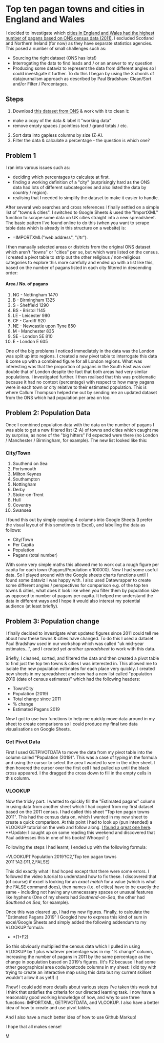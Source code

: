 # Top ten pagan towns and cities in England and Wales
I decided to investigate which [cities in England and Wales had the highest number of pagans based on ONS census data (2011)](https://miguelrocawrites.uk/2020/10/02/top-ten-pagan-towns-cities-in-england-wales/). I excluded Scotland and Northern Ireland (for now) as they have separate statistics agencies. This posed a number of small challenges such as:
+ Sourcing the right dataset (ONS has lots!) 
+ Interrogating the data to find leads and / or an answer to my question 
+ Producing some dataviz to represent the data from different angles so I could investigate it further.
To do this I began by using the 3 chords of datajournalism approach as described by Paul Bradshaw: Clean/Sort and/or Filter / Percentages.
## Steps 
1. Download [this dataset from ONS](https://www.nomisweb.co.uk/census/2011/qs210ew) & work with it to clean it:    
  + make a copy of the data & label it "working data"
  + remove empty spaces / pointless text / grand totals / etc.
2. Sort data into gapless columns by size (Z-A). 
3. Filter the data & calculate a percentage - the question is which one?
## Problem 1
I ran into varous issues such as:
+ deciding which percentages to calculate at first. 
+ finding a working definition of a "city" (surprisingly hard as the ONS data had lots of different subcategories and also listed the data by country / region).
+ realising that I needed to simplify the dataset to make it easier to handle.

After several web searches and cross references I finally settled on a simple list of "towns & cities". I switched to Google Sheets & used the "ImportXML" function to scrape some data on UK cities straight into a new spreadsheet.
The basic pattern I've found online to do this (when you want to scrape table data which is already in this structure on a website) is: 
+ =IMPORTXML("web address", "//tr").

I then manually selected areas or districts from the original ONS dataset which aren't "towns" or "cities" per se, but which were listed on the census.
I created a pivot table to strip out the other religious / non-religious categories to explore this more carefully and ended up with a list like this, based on the number of pagans listed in each city filtered in descending order: 
#### Area / No. of pagans	      
1. NG - Nottingham	1470
2. B - Birmingham	1325
3. S - Sheffield	1290
4. BS - Bristol	1145
5. LE - Leicester	980
6. CF - Cardiff	920
7. NE - Newcastle upon Tyne	850
8. M - Manchester	835
9. SE - London SE	810
10. E - London E	605

One of the big problems I noticed immediately in the data was the London was split up into regions. I created a new pivot table to interrogate this data & come up with a combined figure for all London regions. What was interesting was that the proportion of pagans in the South East was over double that of London despite the fact that both areas had very similar populations. I investigated further. 
I then realised that this was problematic because it had no context (percentage) with respect to how many pagans were in each town or city relative to their estimated population. This is where Callum Thompson helped me out by sending me an updated dataset from the ONS which had population per area on too.
## Problem 2: Population Data
Once I combined population data with the data on the number of pagans I was able to get a new filtered list (Z-A) of towns and cities which caught me by surprise, as none of the "big hitters" I'd expected were there (no London / Manchester / Birmingham, for example).
The new list looked like this: 
### City/Town
1. Southend on Sea
2. Portsmouth       
3. Milton Keynes
4. Southampton
5. Nottingham
6. Derby       
7. Stoke-on-Trent
8. Hull
9. Coventry
10. Swansea

I found this out by simply copying 4 columns into Google Sheets (I prefer the visual layout of this sometimes to Excel), and labelling the data as follows: 
+ City/Town
+ Per Capita
+ Population
+ Pagans (total number)

With some very simple maths this allowed me to work out a rough figure per capita for each town (Pagans/Population x 100000).
Now I had some useful data. So I played around with the Google sheets charts functions until I found some dataviz I was happy with. I also used Datawrapper to create some different angles / perspectives for comparison
e.g. of the top ten towns & cities, what does it look like when you filter them by population size as opposed to number of pagans per capita. It helped me understand the data in different ways and I hope it would also interest my
potential audience (at least briefly).
## Problem 3: Population change
I finally decided to investigate what updated figures since 2011 could tell me about how these towns & cities have changed. To do this I used a dataset Paul Bradshaw used in our workshop which was called "uk mid-year estimates...", and I created yet *another spreadsheet* to work with this data.

Briefly, I cleaned, sorted, and filtered the data and then created a pivot table to find just the top ten towns & cities I was interested in. This allowed me to isolate the new population estimates for each place very quickly. 
I created new sheets in my spreadsheet and now had a new list called "population 2019 (date of census estimates)" which had the following headers:
+ Town/City	
+ Population (2019)	
+ Total change since 2011	
+ % change	
+ Estimated Pagans 2019

Now I got to use two functions to help me quickly move data around in my sheet to create comparisons so I could produce my final two data visualisations on Google Sheets. 
### Get Pivot Data

First I used GETPIVOTDATA to move the data from my pivot table into the column called "Population (2019)". This was a case of typing in the formula and using the cursor to select the area I wanted to see in the other sheet. I then hovered the cursor over the first cell I had pulled up until the black cross appeared.
I the dragged the cross down to fill in the empty cells in this column.

### VLOOKUP

Now the tricky part. I wanted to quickly fill the "Estimated pagans" column in using data from another sheet which I had copied from my first dataset based on the 2011 census.
I had called this sheet "Top ten pagan towns 2011". This had the census data on, which I wanted in my new sheet to create a quick comparison. 
At this point I had to look up (pun intended) a VLOOKUP tutorial on the web and follow along. [I found a great one here](https://www.youtube.com/watch?v=d3BYVQ6xIE4). **Update: I caught up on some reading this weekend and discovered that Paul addresses this in one of his books! Whoops! :)

Following the steps I had learnt, I ended up with the following formula: 

=VLOOKUP('Population 2019'!C2,'Top ten pagan towns 2011'!$A$2:$D$11,2,FALSE)

This did exactly what I had hoped except that there were some errors. I followed the video tutorial to understand how to fix these. I discovered that (of course)
if excel is looking for an *exact match* for a value (which is what the FALSE command does), then names (i.e. of cities) have to be exactly the same - including not having any 
unnecessary spaces or unusual features like hyphens (One of my sheets had *Southend-on-Sea*, the other had *Southend on Sea*, for example). 

Once this was cleared up, I had my new figures. Finally, to calculate the "Estimated Pagans 2019" I Googled how to express this kind of sum in excel/Google Sheets and simply added 
the following addendum to my VLOOKUP formula: 
+ *(1+F2)

So this obviously multiplied the census data which I pulled in using VLOOKUP by 1 plus whatever percentage was in my "% change" column, increasing the number of pagans in 2011 by the same percentage as the change in population based on 2019's figures. 
(It's F2 because I had some other geographical area code/postcode columns in my sheet: I did toy with trying to create an interactive map using this data but my current skillset wouldn't allow it as yet!) :)

Phew! I could add more details about various steps I've taken this week but I think that satisfies the criteria for our directed learning task. I now have a reasonably good working 
knowledge of how, and why to use three functions: IMPORTXML, GETPIVOTDATA, and VLOOKUP. I also have a better idea of how to create and use pivot tables.

And I also have a much better idea of how to use Github Markup!

I hope that all makes sense!

M
